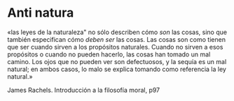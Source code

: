 # Anti natura

«las leyes de la naturaleza" no sólo describen cómo _son_ las cosas, sino que también especifican cómo _deben ser_ las cosas. Las cosas son como tienen que ser cuando sirven a los propósitos naturales. Cuando no sirven a esos propósitos o cuando no pueden hacerlo, las cosas han tomado un mal camino. Los ojos que no pueden ver son defectuosos, y la sequía es un mal natural; en ambos casos, lo malo se explica tomando como referencia la ley natural.»

James Rachels. Introducción a la filosofía moral, p97